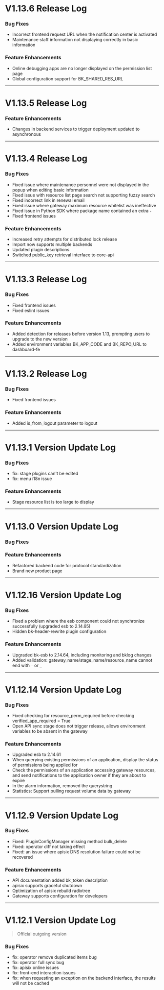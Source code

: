 <!-- 2024-06-21 -->
# V1.13.6 Release Log

### Bug Fixes

- Incorrect frontend request URL when the notification center is activated
- Maintenance staff information not displaying correctly in basic information

### Feature Enhancements

- Online debugging apps are no longer displayed on the permission list page
- Global configuration support for BK_SHARED_RES_URL

---

<!-- 2024-06-12 -->
# V1.13.5 Release Log

### Feature Enhancements

- Changes in backend services to trigger deployment updated to asynchronous

---

<!-- 2024-06-11 -->
# V1.13.4 Release Log

### Bug Fixes

- Fixed issue where maintenance personnel were not displayed in the popup when editing basic information
- Fixed issue with resource list page search not supporting fuzzy search
- Fixed incorrect link in renewal email
- Fixed issue where gateway maximum resource whitelist was ineffective
- Fixed issue in Python SDK where package name contained an extra `-`
- Fixed frontend issues

### Feature Enhancements

- Increased retry attempts for distributed lock release
- Import now supports multiple backends
- Updated plugin descriptions
- Switched public_key retrieval interface to core-api

---

<!-- 2024-05-30 -->
# V1.13.3 Release Log

### Bug Fixes

- Fixed frontend issues
- Fixed eslint issues

### Feature Enhancements

- Added detection for releases before version 1.13, prompting users to upgrade to the new version
- Added environment variables BK_APP_CODE and BK_REPO_URL to dashboard-fe

---

<!-- 2024-05-27 -->
# V1.13.2 Release Log

### Bug Fixes

- Fixed frontend issues

### Feature Enhancements

- Added is_from_logout parameter to logout

---

<!-- 2024-05-22 -->
# V1.13.1 Version Update Log

### Bug Fixes

- fix: stage plugins can't be edited
- fix: menu i18n issue

### Feature Enhancements

- Stage resource list is too large to display

---

<!-- 2024-05-20 -->
# V1.13.0 Version Update Log

### Bug Fixes

### Feature Enhancements

- Refactored backend code for protocol standardization
- Brand new product page

---

<!-- 2024-01-24 -->
# V1.12.16 Version Update Log

### Bug Fixes

- Fixed a problem where the esb component could not synchronize successfully (upgraded esb to 2.14.65)
- Hidden bk-header-rewrite plugin configuration

### Feature Enhancements

- Upgraded bk-esb to 2.14.64, including monitoring and bklog changes
- Added validation: gateway_name/stage_name/resource_name cannot end with `-` or `_`

---

<!-- 2023-12-28 -->
# V1.12.14 Version Update Log

### Bug Fixes

- Fixed checking for resource_perm_required before checking verified_app_required = True
- Open API sync stage does not trigger release, allows environment variables to be absent in the gateway

### Feature Enhancements

- Upgraded esb to 2.14.61
- When querying existing permissions of an application, display the status of permissions being applied for
- Check the permissions of an application accessing gateway resources, and send notifications to the application owner if they are about to expire
- In the alarm information, removed the querystring
- Statistics: Support pulling request volume data by gateway

---

<!-- 2023-11-08 -->
# V1.12.9 Version Update Log

### Bug Fixes

- Fixed: PluginConfigManager missing method bulk_delete
- Fixed: operator diff not taking effect
- Fixed: an issue where apisix DNS resolution failure could not be recovered

### Feature Enhancements

- API documentation added bk_token description
- apisix supports graceful shutdown
- Optimization of apisix rebuild radixtree
- Gateway supports configuration for developers

---

<!-- 2023-09-25 -->
# V1.12.1 Version Update Log

> Official outgoing version

### Bug Fixes

- fix: operator remove duplicated items bug
- fix: operator full sync bug
- fix: apisix online issues
- fix: front-end interaction issues
- fix: when requesting an exception on the backend interface, the results will not be cached